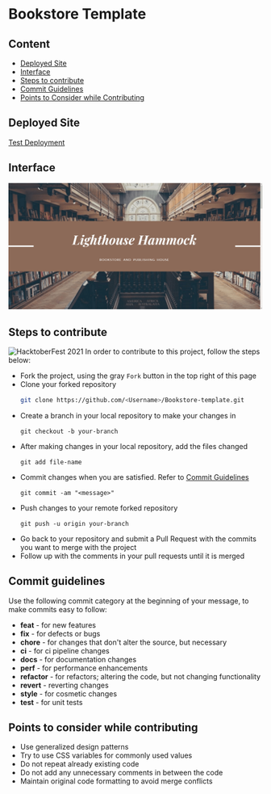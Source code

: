 # Bookstore Template

## Content
- [Deployed Site](#deployed-site)
- [Interface](#interface)
- [Steps to contribute](#steps-to-contribute)
- [Commit Guidelines](#commit-guidelines)
- [Points to Consider while Contributing](#points-to-consider-while-contributing)

## Deployed Site
[Test Deployment](https://sanket-mathur.github.io/Bookstore-template/)

## Interface
![Screenshot of Deployed Site](Display/Landing.png)

## Steps to contribute
![HacktoberFest 2021](https://hacktoberfest.digitalocean.com/_nuxt/img/logo-hacktoberfest-full2.aa1e9d9.svg)
In order to contribute to this project, follow the steps below:
- Fork the project, using the gray `Fork` button in the top right of this page
- Clone your forked repository
  ```bash
  git clone https://github.com/<Username>/Bookstore-template.git
  ```
- Create a branch in your local repository to make your changes in
  ```git
  git checkout -b your-branch
  ```
- After making changes in your local repository, add the files changed
  ```git
  git add file-name
  ```
- Commit changes when you are satisfied. Refer to [Commit Guidelines](#commit-guidelines)
  ```git
  git commit -am "<message>"
  ```
- Push changes to your remote forked repository
  ```git
  git push -u origin your-branch
  ```
- Go back to your repository and submit a Pull Request with the commits you want to merge with the project
- Follow up with the comments in your pull requests until it is merged

## Commit guidelines
Use the following commit category at the beginning of your message, to make commits easy to follow:
- **feat** - for new features
- **fix** - for defects or bugs
- **chore** - for changes that don't alter the source, but necessary
- **ci** - for ci pipeline changes
- **docs** - for documentation changes
- **perf** - for performance enhancements
- **refactor** - for refactors; altering the code, but not changing functionality
- **revert** - reverting changes
- **style** - for cosmetic changes
- **test** - for unit tests

## Points to consider while contributing
- Use generalized design patterns
- Try to use CSS variables for commonly used values
- Do not repeat already existing code
- Do not add any unnecessary comments in between the code
- Maintain original code formatting to avoid merge conflicts
